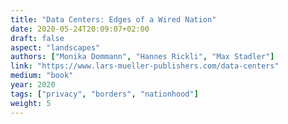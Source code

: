 ```yaml
---
title: "Data Centers: Edges of a Wired Nation"
date: 2020-05-24T20:09:07+02:00
draft: false
aspect: "landscapes"
authors: ["Monika Dommann", "Hannes Rickli", "Max Stadler"]
link: "https://www.lars-mueller-publishers.com/data-centers"
medium: "book"
year: 2020
tags: ["privacy", "borders", "nationhood"]
weight: 5
---
```

